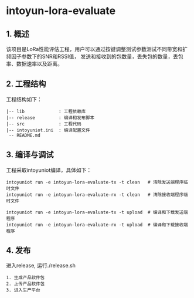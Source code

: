 # intoyun-lora-evaluate

## 1. 概述

该项目是LoRa性能评估工程，用户可以通过按键调整测试参数测试不同带宽和扩频因子参数下的SNR和RSSI值，
发送和接收到的包数量，丢失包的数量，丢包率、数据速率以及距离。

## 2. 工程结构

工程结构如下：

```
|-- lib             : 工程依赖库
|-- release         : 编译和发布脚本
|-- src             : 工程代码
|-- intoyuniot.ini  : 编译配置文件
 -- README.md
```

## 3. 编译与调试

工程采取intoyuniot编译，具体如下：

```
intoyuniot run -e intoyun-lora-evaluate-tx -t clean   # 清除发送端程序临时文件
intoyuniot run -e intoyun-lora-evaluate-rx -t clean   # 清除接收端程序临时文件

intoyuniot run -e intoyun-lora-evaluate-tx -t upload  # 编译和下载发送端程序
intoyuniot run -e intoyun-lora-evaluate-rx -t upload  # 编译和下载接收端程序

```

## 4. 发布

进入release, 运行./release.sh

```
1. 生成产品软件包
2. 上传产品软件包
3. 进入生产平台

```


